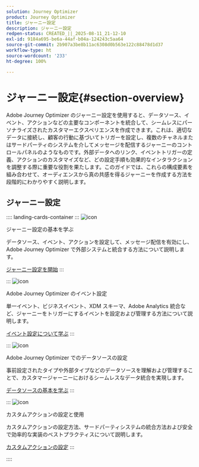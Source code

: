 ```yaml
---
solution: Journey Optimizer
product: Journey Optimizer
title: ジャーニー設定
description: ジャーニー設定
redpen-status: CREATED_||_2025-08-11_21-12-10
exl-id: 9184a695-be6a-44af-b04a-124243c5aa64
source-git-commit: 2b907a3be8b11ac6308d0b563e122c88478d1d37
workflow-type: ht
source-wordcount: '233'
ht-degree: 100%

---
```


# ジャーニー設定{#section-overview}

Adobe Journey Optimizer のジャーニー設定を使用すると、データソース、イベント、アクションなどの主要なコンポーネントを統合して、シームレスにパーソナライズされたカスタマーエクスペリエンスを作成できます。これは、適切なデータに接続し、顧客の行動に基づいてトリガーを設定し、複数のチャネルまたはサードパーティのシステムを介してメッセージを配信するジャーニーのコントロールパネルのようなものです。外部データへのリンク、イベントトリガーの定義、アクションのカスタマイズなど、どの設定手順も効果的なインタラクションを調整する際に重要な役割を果たします。このガイドでは、これらの構成要素を組み合わせて、オーディエンスから真の共感を得るジャーニーを作成する方法を段階的にわかりやすく説明します。

## ジャーニー設定

:::: landing-cards-container
:::
![icon](https://cdn.experienceleague.adobe.com/icons/circle-play.svg?lang=ja)

ジャーニー設定の基本を学ぶ

データソース、イベント、アクションを設定して、メッセージ配信を有効にし、Adobe Journey Optimizer で外部システムと統合する方法について説明します。

[ジャーニー設定を開始](../using/configuration/about-data-sources-events-actions.md)
:::

:::
![icon](https://cdn.experienceleague.adobe.com/icons/list-check.svg?lang=ja)

Adobe Journey Optimizer のイベント設定

単一イベント、ビジネスイベント、XDM スキーマ、Adobe Analytics 統合など、ジャーニーをトリガーにするイベントを設定および管理する方法について説明します。

[イベント設定について学ぶ](events-journeys-landing-page.md)
:::

:::
![icon](https://cdn.experienceleague.adobe.com/icons/gear.svg?lang=ja)

Adobe Journey Optimizer でのデータソースの設定

事前設定されたタイプや外部タイプなどのデータソースを理解および管理することで、カスタマージャーニーにおけるシームレスなデータ統合を実現します。

[データソースの基本を学ぶ](data-source-journeys-landing-page.md)
:::

:::
![icon](https://cdn.experienceleague.adobe.com/icons/screwdriver-wrench.svg?lang=ja)

カスタムアクションの設定と使用

カスタムアクションの設定方法、サードパーティシステムの統合方法および安全で効率的な実装のベストプラクティスについて説明します。

[カスタムアクションの設定](action-journeys-landing-page.md)
:::

::::
